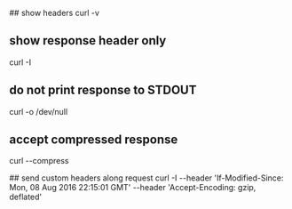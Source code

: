 ## show headers
curl -v <url>

## show response header only
curl -I <url>

## do not print response to STDOUT
curl <url> -o /dev/null

## accept compressed response
curl --compress <url>

## send custom headers along request
curl -I --header 'If-Modified-Since: Mon, 08 Aug 2016 22:15:01 GMT' --header 'Accept-Encoding: gzip, deflated' <url>
